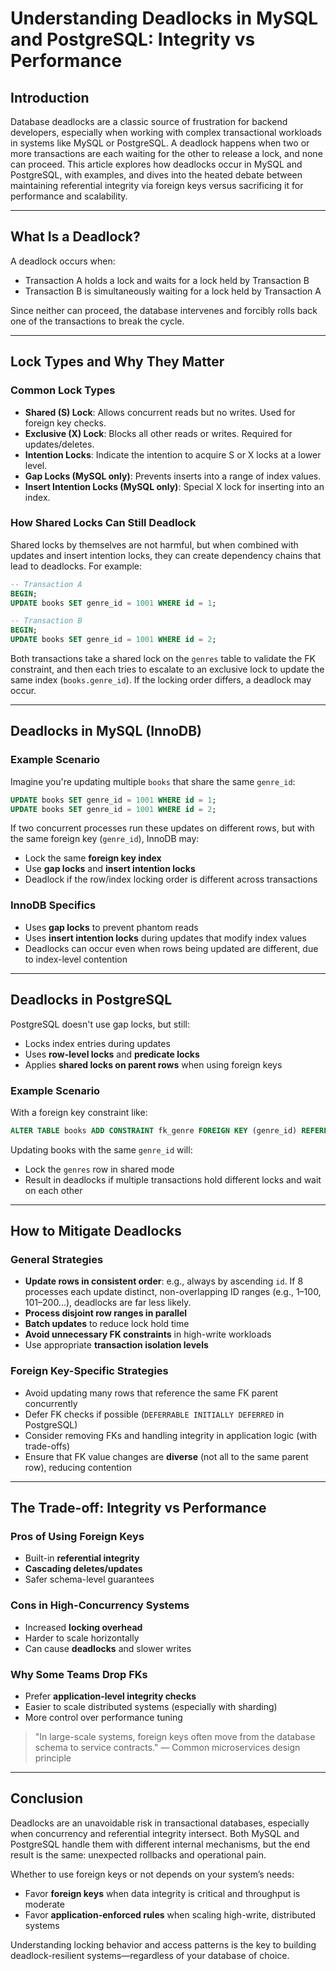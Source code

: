 # Understanding Deadlocks in MySQL and PostgreSQL: Integrity vs Performance

## Introduction

Database deadlocks are a classic source of frustration for backend developers, especially when working with complex transactional workloads in systems like MySQL or PostgreSQL. A deadlock happens when two or more transactions are each waiting for the other to release a lock, and none can proceed. This article explores how deadlocks occur in MySQL and PostgreSQL, with examples, and dives into the heated debate between maintaining referential integrity via foreign keys versus sacrificing it for performance and scalability.

---

## What Is a Deadlock?

A deadlock occurs when:
- Transaction A holds a lock and waits for a lock held by Transaction B
- Transaction B is simultaneously waiting for a lock held by Transaction A

Since neither can proceed, the database intervenes and forcibly rolls back one of the transactions to break the cycle.

---

## Lock Types and Why They Matter

### Common Lock Types
- **Shared (S) Lock**: Allows concurrent reads but no writes. Used for foreign key checks.
- **Exclusive (X) Lock**: Blocks all other reads or writes. Required for updates/deletes.
- **Intention Locks**: Indicate the intention to acquire S or X locks at a lower level.
- **Gap Locks (MySQL only)**: Prevents inserts into a range of index values.
- **Insert Intention Locks (MySQL only)**: Special X lock for inserting into an index.

### How Shared Locks Can Still Deadlock
Shared locks by themselves are not harmful, but when combined with updates and insert intention locks, they can create dependency chains that lead to deadlocks. For example:

```sql
-- Transaction A
BEGIN;
UPDATE books SET genre_id = 1001 WHERE id = 1;

-- Transaction B
BEGIN;
UPDATE books SET genre_id = 1001 WHERE id = 2;
```

Both transactions take a shared lock on the `genres` table to validate the FK constraint, and then each tries to escalate to an exclusive lock to update the same index (`books.genre_id`). If the locking order differs, a deadlock may occur.

---

## Deadlocks in MySQL (InnoDB)

### Example Scenario
Imagine you're updating multiple `books` that share the same `genre_id`:

```sql
UPDATE books SET genre_id = 1001 WHERE id = 1;
UPDATE books SET genre_id = 1001 WHERE id = 2;
```

If two concurrent processes run these updates on different rows, but with the same foreign key (`genre_id`), InnoDB may:
- Lock the same **foreign key index**
- Use **gap locks** and **insert intention locks**
- Deadlock if the row/index locking order is different across transactions

### InnoDB Specifics
- Uses **gap locks** to prevent phantom reads
- Uses **insert intention locks** during updates that modify index values
- Deadlocks can occur even when rows being updated are different, due to index-level contention

---

## Deadlocks in PostgreSQL

PostgreSQL doesn't use gap locks, but still:
- Locks index entries during updates
- Uses **row-level locks** and **predicate locks**
- Applies **shared locks on parent rows** when using foreign keys

### Example Scenario
With a foreign key constraint like:
```sql
ALTER TABLE books ADD CONSTRAINT fk_genre FOREIGN KEY (genre_id) REFERENCES genres(id);
```
Updating books with the same `genre_id` will:
- Lock the `genres` row in shared mode
- Result in deadlocks if multiple transactions hold different locks and wait on each other

---

## How to Mitigate Deadlocks

### General Strategies
- **Update rows in consistent order**: e.g., always by ascending `id`. If 8 processes each update distinct, non-overlapping ID ranges (e.g., 1–100, 101–200...), deadlocks are far less likely.
- **Process disjoint row ranges in parallel**
- **Batch updates** to reduce lock hold time
- **Avoid unnecessary FK constraints** in high-write workloads
- Use appropriate **transaction isolation levels**

### Foreign Key-Specific Strategies
- Avoid updating many rows that reference the same FK parent concurrently
- Defer FK checks if possible (`DEFERRABLE INITIALLY DEFERRED` in PostgreSQL)
- Consider removing FKs and handling integrity in application logic (with trade-offs)
- Ensure that FK value changes are **diverse** (not all to the same parent row), reducing contention

---

## The Trade-off: Integrity vs Performance

### Pros of Using Foreign Keys
- Built-in **referential integrity**
- **Cascading deletes/updates**
- Safer schema-level guarantees

### Cons in High-Concurrency Systems
- Increased **locking overhead**
- Harder to scale horizontally
- Can cause **deadlocks** and slower writes

### Why Some Teams Drop FKs
- Prefer **application-level integrity checks**
- Easier to scale distributed systems (especially with sharding)
- More control over performance tuning

> "In large-scale systems, foreign keys often move from the database schema to service contracts." — Common microservices design principle

---

## Conclusion

Deadlocks are an unavoidable risk in transactional databases, especially when concurrency and referential integrity intersect. Both MySQL and PostgreSQL handle them with different internal mechanisms, but the end result is the same: unexpected rollbacks and operational pain.

Whether to use foreign keys or not depends on your system’s needs:
- Favor **foreign keys** when data integrity is critical and throughput is moderate
- Favor **application-enforced rules** when scaling high-write, distributed systems

Understanding locking behavior and access patterns is the key to building deadlock-resilient systems—regardless of your database of choice.

